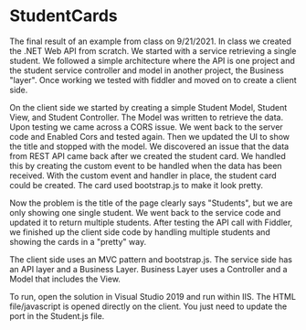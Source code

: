 # StudentCards

The final result of an example from class on 9/21/2021.
In class we created the .NET Web API from scratch.  We started with a service retrieving a single student.  We followed a simple architecture where the API is one project and the student service controller and model in another project, the Business "layer".  Once working we tested with fiddler and moved on to create a client side.

On the client side we started by creating a simple Student Model, Student View, and Student Controller.  The Model was written to retrieve the data.  Upon testing we came across a CORS issue.  We went back to the server code and Enabled Cors and tested again.  Then we updated the UI to show the title and stopped with the model.  We discovered an issue that the data from REST API came back after we created the student card.  We handled this by creating the custom event to be handled when the data has been received.  With the custom event and handler in place, the student card could be created.  The card used bootstrap.js to make it look pretty.

Now the problem is the title of the page clearly says "Students", but we are only showing one single student.  We went back to the service code and updated it to return multiple students.  After testing the API call with Fiddler, we finished up the client side code by handling multiple students and showing the cards in a "pretty" way.

The client side uses an MVC pattern and bootstrap.js.
The service side has an API layer and a Business Layer.  Business Layer uses a Controller and a Model that includes the View.

To run, open the solution in Visual Studio 2019 and run within IIS.  The HTML file/javascript is opened directly on the client.  You just need to update the port in the Student.js file.
